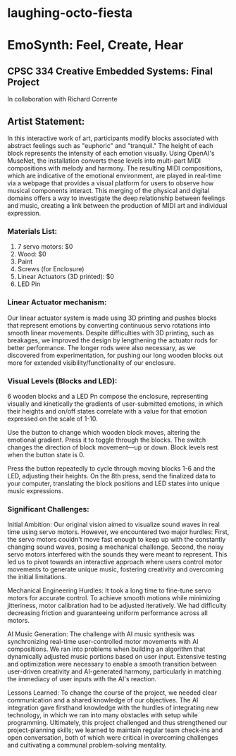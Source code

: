# laughing-octo-fiesta


# EmoSynth: Feel, Create, Hear
## CPSC 334 Creative Embedded Systems: Final Project

In collaboration with Richard Corrente

## Artist Statement:
In this interactive work of art, participants modify blocks associated with abstract feelings such as "euphoric" and "tranquil." The height of each block represents the intensity of each emotion visually. Using OpenAI's MuseNet, the installation converts these levels into multi-part MIDI compositions with melody and harmony. The resulting MIDI compositions, which are indicative of the emotional environment, are played in real-time via a webpage that provides a visual platform for users to observe how musical components interact. This merging of the physical and digital domains offers a way to investigate the deep relationship between feelings and music, creating a link between the production of MIDI art and individual expression.


### Materials List:
1. 7 servo motors: $0
2. Wood: $0
3. Paint
4. Screws (for Enclosure)
5. Linear Actuators (3D printed): $0
6. LED Pin

### Linear Actuator mechanism:
Our linear actuator system is made using 3D printing and pushes blocks that represent emotions by converting continuous servo rotations into smooth linear movements. Despite difficulties with 3D printing, such as breakages, we improved the design by lengthening the actuator rods for better performance. The longer rods were also necessary, as we discovered from experimentation, for pushing our long wooden blocks out more for extended visibility/functionality of our enclosure.

### Visual Levels (Blocks and LED):
6 wooden blocks and a LED Pn compose the enclosure, representing visually and kinetically the gradients of user-submitted emotions, in which their heights and on/off states correlate with a value for that emotion expressed on the scale of 1-10.


Use the button to change which wooden block moves, altering the emotional gradient. Press it to toggle through the blocks. The switch changes the direction of block movement—up or down. Block levels rest when the button state is 0.

Press the button repeatedly to cycle through moving blocks 1-6 and the LED, adjusting their heights. On the 8th press, send the finalized data to your computer, translating the block positions and LED states into unique music expressions.

### Significant Challenges:
Initial Ambition:
Our original vision aimed to visualize sound waves in real time using servo motors. However, we encountered two major hurdles: First, the servo motors couldn't move fast enough to keep up with the constantly changing sound waves, posing a mechanical challenge. Second, the noisy servo motors interfered with the sounds they were meant to represent. This led us to pivot towards an interactive approach where users control motor movements to generate unique music, fostering creativity and overcoming the initial limitations.

Mechanical Engineering Hurdles:
It took a long time to fine-tune servo motors for accurate control. To achieve smooth motions while minimizing jitteriness, motor calibration had to be adjusted iteratively. We had difficulty decreasing friction and guaranteeing uniform performance across all motors.

AI Music Generation:
The challenge with AI music synthesis was synchronizing real-time user-controlled motor movements with AI compositions. We ran into problems when building an algorithm that dynamically adjusted music portions based on user input. Extensive testing and optimization were necessary to enable a smooth transition between user-driven creativity and AI-generated harmony, particularly in matching the immediacy of user inputs with the AI's reaction.

Lessons Learned:
To change the course of the project, we needed clear communication and a shared knowledge of our objectives. The AI integration gave firsthand knowledge with the hurdles of integrating new technology, in which we ran into many obstacles with setup while programming. Ultimately, this project challenged and thus strengthened our project-planning skills; we learned to maintain regular team check-ins and open conversation, both of  which were critical in overcoming challenges and cultivating a communal problem-solving mentality. 